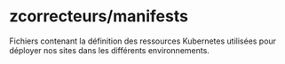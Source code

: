 # zcorrecteurs/manifests

Fichiers contenant la définition des ressources Kubernetes utilisées pour déployer nos sites dans les différents environnements.
